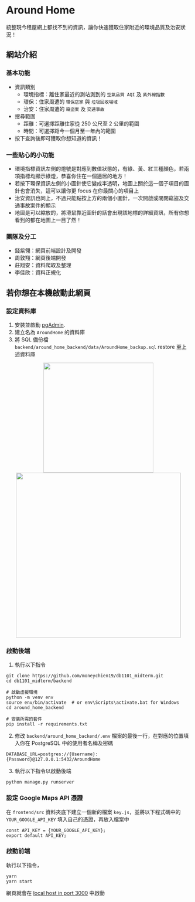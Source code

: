 # Around Home

統整現今租屋網上都找不到的資訊，讓你快速獲取住家附近的環境品質及治安狀況！

## 網站介紹

### 基本功能

- 資訊類別
  - 環境指標：離住家最近的測站測到的 `空氣品質 AQI` 及 `紫外線指數`
  - 環保：住家周遭的 `環保店家` 與 `垃圾回收場域`
  - 治安：住家周遭的 `竊盜案` 及 `交通事故`
- 搜尋範圍
  - 距離：可選擇距離住家從 250 公尺至 2 公里的範圍
  - 時間：可選擇距今一個月至一年內的範圍
- 按下查詢後即可獲取你想知道的資訊！

### 一些貼心的小功能

- 環境指標資訊左側的燈號是對應到數值狀態的，有綠、黃、紅三種顏色，若兩項指標均顯示綠燈，恭喜你住在一個適居的地方！
- 若按下環保資訊左側的小圖針使它變成半透明，地圖上關於這一個子項目的圖針也會消失，這可以讓你更 focus 在你最關心的項目上
- 治安資訊也同上，不過只能點按上方的兩個小圖針，一次開啟或關閉竊盜及交通事故案件的顯示
- 地圖是可以縮放的，將滑鼠靠近圖針的話會出現該地標的詳細資訊，所有你想看到的都在地圖上一目了然！

### 團隊及分工

- 錢紫翎：網頁前端設計及開發
- 周敦翔：網頁後端開發
- 莊翔安：資料爬取及整理
- 李佳欣：資料正規化

## 若你想在本機啟動此網頁

### 設定資料庫

1. 安裝並啟動 [pgAdmin](https://www.pgadmin.org/).
2. 建立名為 `AroundHome` 的資料庫
3. 將 SQL 備份檔 `backend/around_home_backend/data/AroundHome_backup.sql` restore 至上述資料庫

<div style="text-align: center">
    <img src="https://i.imgur.com/IDnynRR.jpg" width="300"  /> <img src="https://i.imgur.com/3GZX8bg.jpg" width="450"/>
</div>

### 啟動後端

1. 執行以下指令

```
git clone https://github.com/moneychien19/db1101_midterm.git
cd db1101_midterm/backend

# 啟動虛擬環境
python -m venv env
source env/bin/activate  # or env\Scripts\activate.bat for Windows
cd around_home_backend

# 安裝所需的套件
pip install -r requirements.txt
```

2. 修改 `backend/around_home_backend/.env` 檔案的最後一行，在對應的位置填入你在 PostgreSQL 中的使用者名稱及密碼

```
DATABASE_URL=postgres://{Username}:{Password}@127.0.0.1:5432/AroundHome
```

3. 執行以下指令以啟動後端

```
python manage.py runserver
```

### 設定 Google Maps API 憑證

在 `frontend/src` 資料夾底下建立一個新的檔案 `key.js`，並將以下程式碼中的 `YOUR_GOOGLE_API_KEY` 填入自己的憑證，再放入檔案中

```
const API_KEY = {YOUR_GOOGLE_API_KEY};
export default API_KEY;
```

### 啟動前端

執行以下指令，

```
yarn
yarn start
```

網頁就會在 [local host in port 3000](http://localhost:3000) 中啟動
